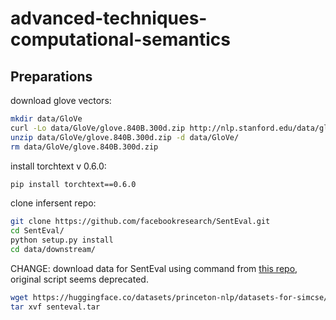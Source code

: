 # advanced-techniques-computational-semantics

## Preparations

download glove vectors:

```bash
mkdir data/GloVe
curl -Lo data/GloVe/glove.840B.300d.zip http://nlp.stanford.edu/data/glove.840B.300d.zip
unzip data/GloVe/glove.840B.300d.zip -d data/GloVe/
rm data/GloVe/glove.840B.300d.zip
```

install torchtext v 0.6.0:

 ```bash
 pip install torchtext==0.6.0
 ```

clone infersent repo:

```bash
git clone https://github.com/facebookresearch/SentEval.git 
cd SentEval/
python setup.py install    
cd data/downstream/
```

CHANGE: download data for SentEval using command from [this repo](https://github.com/princeton-nlp/SimCSE/blob/main/SentEval/data/downstream/download_dataset.sh), original script seems deprecated.

```bash
wget https://huggingface.co/datasets/princeton-nlp/datasets-for-simcse/resolve/main/senteval.tar
tar xvf senteval.tar
```
